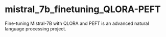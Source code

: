 # mistral_7b_finetuning_QLORA-PEFT
Fine-tuning Mistral-7B with QLORA and PEFT is an advanced natural language processing project.
